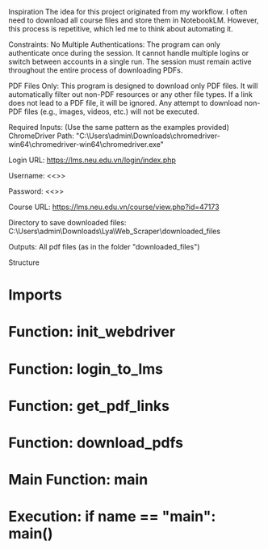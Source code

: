 Inspiration
The idea for this project originated from my workflow. I often need to download all course files and store them in NotebookLM. However, this process is repetitive, which led me to think about automating it.

Constraints:
No Multiple Authentications:
The program can only authenticate once during the session. It cannot handle multiple logins or switch between accounts in a single run. The session must remain active throughout the entire process of downloading PDFs.

PDF Files Only:
This program is designed to download only PDF files. It will automatically filter out non-PDF resources or any other file types. If a link does not lead to a PDF file, it will be ignored. Any attempt to download non-PDF files (e.g., images, videos, etc.) will not be executed.

Required Inputs: (Use the same pattern as the examples provided)
ChromeDriver Path:
"C:\Users\admin\Downloads\chromedriver-win64\chromedriver-win64\chromedriver.exe"

Login URL:
https://lms.neu.edu.vn/login/index.php

Username:
<<>>

Password:
<<>>

Course URL:
https://lms.neu.edu.vn/course/view.php?id=47173

Directory to save downloaded files:
C:\Users\admin\Downloads\Lya\Web_Scraper\downloaded_files


Outputs: All pdf files (as in the folder "downloaded_files")

Structure
# Imports

# Function: init_webdriver
# Function: login_to_lms
# Function: get_pdf_links
# Function: download_pdfs

# Main Function: main
# Execution: if __name__ == "__main__": main()
